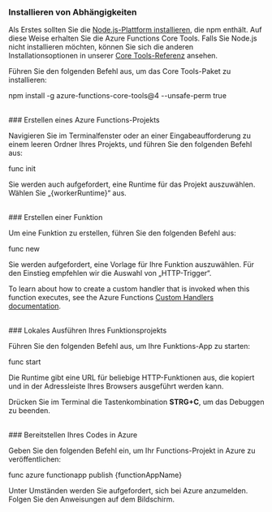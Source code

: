 ### <a name="install-dependencies"></a>Installieren von Abhängigkeiten

Als Erstes sollten Sie die <a href="https://go.microsoft.com/fwlink/?linkid=2016195" target="_blank">Node.js-Plattform installieren</a>, die npm enthält. Auf diese Weise erhalten Sie die Azure Functions Core Tools. Falls Sie Node.js nicht installieren möchten, können Sie sich die anderen Installationsoptionen in unserer <a href="https://go.microsoft.com/fwlink/?linkid=2016192" target="_blank">Core Tools-Referenz</a> ansehen.

Führen Sie den folgenden Befehl aus, um das Core Tools-Paket zu installieren:

<MarkdownHighlighter>npm install -g azure-functions-core-tools@4 --unsafe-perm true</MarkdownHighlighter>

<br/>
### <a name="create-an-azure-functions-project"></a>Erstellen eines Azure Functions-Projekts

Navigieren Sie im Terminalfenster oder an einer Eingabeaufforderung zu einem leeren Ordner Ihres Projekts, und führen Sie den folgenden Befehl aus:

<MarkdownHighlighter>func init</MarkdownHighlighter>

Sie werden auch aufgefordert, eine Runtime für das Projekt auszuwählen. Wählen Sie „{workerRuntime}“ aus.

<br/>
### <a name="create-a-function"></a>Erstellen einer Funktion

Um eine Funktion zu erstellen, führen Sie den folgenden Befehl aus:

<MarkdownHighlighter>func new</MarkdownHighlighter>

Sie werden aufgefordert, eine Vorlage für Ihre Funktion auszuwählen. Für den Einstieg empfehlen wir die Auswahl von „HTTP-Trigger“.

<StackInstructions customStack={true}>To learn about how to create a custom handler that is invoked when this function executes, see the Azure Functions <a href="https://go.microsoft.com/fwlink/?linkid=2138621" target="_blank">Custom Handlers documentation</a>.</StackInstructions>

<br/>
### <a name="run-your-function-project-locally"></a>Lokales Ausführen Ihres Funktionsprojekts

Führen Sie den folgenden Befehl aus, um Ihre Funktions-App zu starten:

<MarkdownHighlighter>func start</MarkdownHighlighter>

Die Runtime gibt eine URL für beliebige HTTP-Funktionen aus, die kopiert und in der Adressleiste Ihres Browsers ausgeführt werden kann.

Drücken Sie im Terminal die Tastenkombination **STRG+C**, um das Debuggen zu beenden.

<br/>
### <a name="deploy-your-code-to-azure"></a>Bereitstellen Ihres Codes in Azure

Geben Sie den folgenden Befehl ein, um Ihr Functions-Projekt in Azure zu veröffentlichen:

<MarkdownHighlighter>func azure functionapp publish {functionAppName}</MarkdownHighlighter>

Unter Umständen werden Sie aufgefordert, sich bei Azure anzumelden. Folgen Sie den Anweisungen auf dem Bildschirm.
